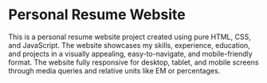 # Personal Resume Website
This is a personal resume website project created using pure HTML, CSS, and JavaScript. The website showcases my skills, experience, education, and projects in a visually appealing, easy-to-navigate, and mobile-friendly format.
The website fully responsive for desktop, tablet, and mobile screens through media queries and relative units like EM or percentages.
